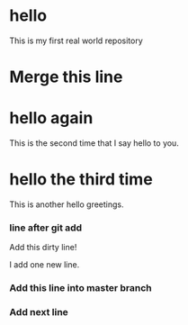 # hello
This is my first real world repository

# Merge this line
#
#

# hello again
This is the second time that I say hello to you.

# hello the third time
This is another hello greetings.

### line after git add 

Add this dirty line!

I add one new line.

### Add this line into master branch

### Add next line
